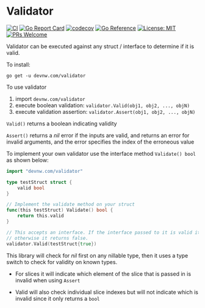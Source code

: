 # Validator

[![CI](https://github.com/devnw/validator/workflows/CI/badge.svg)](https://github.com/devnw/validator/actions)
[![Go Report Card](https://goreportcard.com/badge/devnw.com/validator)](https://goreportcard.com/report/devnw.com/validator)
[![codecov](https://codecov.io/gh/devnw/validator/branch/master/graph/badge.svg)](https://codecov.io/gh/devnw/validator)
[![Go Reference](https://pkg.go.dev/badge/devnw.com/validator.svg)](https://pkg.go.dev/devnw.com/validator)
[![License: MIT](https://img.shields.io/badge/License-MIT-yellow.svg)](https://opensource.org/licenses/MIT)
[![PRs Welcome](https://img.shields.io/badge/PRs-welcome-brightgreen.svg)](http://makeapullrequest.com)

Validator can be executed against any struct / interface to determine if it is valid.

To install:

`go get -u devnw.com/validator`

To use validator

1. import `devnw.com/validator`
2. execute boolean validation: `validator.Valid(obj1, obj2, ..., objN)`
3. execute validation assertion: `validator.Assert(obj1, obj2, ..., objN)`

`Valid()` returns a boolean indicating validity

`Assert()` returns a *nil* error if the inputs are valid, and returns an error
for invalid arguments, and the error specifies the index of the erroneous value

To implement your own validator use the interface method `Validate() bool` as
shown below:

```go
import "devnw.com/validator"

type testStruct struct {
    valid bool
}

// Implement the validate method on your struct
func(this testStruct) Validate() bool {
    return this.valid
}

// This accepts an interface. If the interface passed to it is valid it returns true,
// otherwise it returns false.
validator.Valid(testStruct{true})
```

This library will check for *nil* first on any nillable type, then it uses a type
switch to check for validity on known types.

* For slices it will indicate which element of the slice that is passed in is
invalid when using `Assert`

* Valid will also check individual slice indexes but will not indicate which is
invalid since it only returns a `bool`
